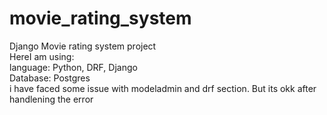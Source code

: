 # movie_rating_system
Django Movie rating system project<br>
HereI am using:<br>
  language: Python, DRF, Django<br>
  Database: Postgres<br>
i have faced some issue with modeladmin and drf section. But its okk after handlening the error
  
